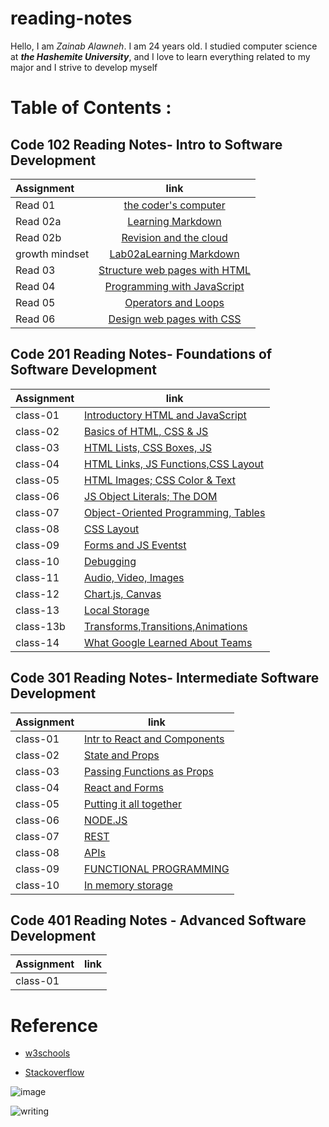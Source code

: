 # reading-notes


Hello, I am *Zainab Alawneh*. I am 24 years old. I studied computer science at ***the Hashemite University***, and I love to learn everything related to my major and I strive to develop myself


# **Table of Contents :**


## **Code 102 Reading Notes- Intro to Software Development**


| Assignment    |                   link                                    | 
| :---          |                  :----:                                   |
| Read 01       |[the coder's computer](code102readnote/read01.md)          | 
| Read 02a      |[Learning Markdown](code102readnote/read02a.md)            | 
| Read 02b      |[Revision and the cloud ](code102readnote/read02b.md)      | 
|growth mindset |[Lab02aLearning Markdown](code102readnote/growthMindset.md)| 
| Read 03       |[Structure web pages with HTML](code102readnote/read03.md) | 
| Read 04       |[Programming with JavaScript](code102readnote/read04.md)   |
| Read 05       |[Operators and Loops](code102readnote/read05.md)           |
| Read 06       |[Design web pages with CSS](code102readnote/read06.md)     |








## **Code 201  Reading Notes- Foundations of Software Development**
 

| Assignment   |                      link                                          |
| -----------  | ---------------------------------------------------------------    |
|    class-01  | [Introductory HTML and JavaScript](code201readnote/class-01.md)    |
|    class-02  | [ Basics of HTML, CSS & JS](code201readnote/class-02.md)           |
|    class-03  | [ HTML Lists, CSS Boxes, JS](code201readnote/class-03.md)          |
|    class-04  | [ HTML Links, JS Functions,CSS Layout](code201readnote/class-04.md)|
|    class-05  | [HTML Images; CSS Color & Text](code201readnote/class-05.md)       |
|    class-06  | [JS Object Literals; The DOM](code201readnote/class-06.md)         |
|    class-07  | [Object-Oriented Programming, Tables](code201readnote/class-07.md) |
|    class-08  | [ CSS Layout](code201readnote/class-08.md)                         |
|    class-09  | [ Forms and JS Eventst](code201readnote/class-09.md)               |
|    class-10  | [Debugging](code201readnote/class-10.md)                           |
|    class-11  | [ Audio, Video, Images](code201readnote/class-11.md)               |
|    class-12  | [Chart.js, Canvas](code201readnote/class-12.md)                    |
|    class-13  | [ Local Storage](code201readnote/class-13.md)                      |
|    class-13b | [Transforms,Transitions,Animations](code201readnote/class-13b.md)  |
|    class-14  | [What Google Learned About Teams](code201readnote/class-14.md)     |



## **Code 301 Reading Notes- Intermediate Software Development**
 

| Assignment   |                      link                                          |
| -----------  | ---------------------------------------------------------------    |
|    class-01  |[ Intr to React and Components](code103readnote/class-01.md)        |
|    class-02  | [State and Props](code103readnote/class-02.md)                     |
|    class-03  | [ Passing Functions as Props](code103readnote/class-03.md)         |
|    class-04  | [React and Forms](code103readnote/class-04.md)                     |
|    class-05  | [ Putting it all together](code103readnote/class-05.md)            |
|    class-06  | [ NODE.JS](code103readnote/class-06.md)                            |
|    class-07  | [ REST](code103readnote/class-07.md)                               |
|    class-08  | [ APIs](code103readnote/class-08.md)                               |
|    class-09  | [FUNCTIONAL PROGRAMMING](code103readnote/class-09.md)              |
|    class-10  | [In memory storage](code103readnote/class-10.md)                   |



## **Code 401 Reading Notes - Advanced Software Development**

| Assignment   |                      link                                          |
| -----------  | ---------------------------------------------------------------    |
|    class-01  |                                                                    |



# **Reference**

+  [w3schools](https://www.w3schools.com/default.asp)

+ [Stackoverflow](https://stackoverflow.com/)

![image](https://i.pinimg.com/originals/94/bd/8c/94bd8ce9323b31164a02da507fca4aa5.gif)

![writing](https://img.wattpad.com/cd476438fe70a4092ef8c09758368ae3fd274864/68747470733a2f2f73332e616d617a6f6e6177732e636f6d2f776174747061642d6d656469612d736572766963652f53746f7279496d6167652f334a5a645634465f3557643575773d3d2d3431373136343536312e313562366433643363353839356464663231343731323538363736312e676966)